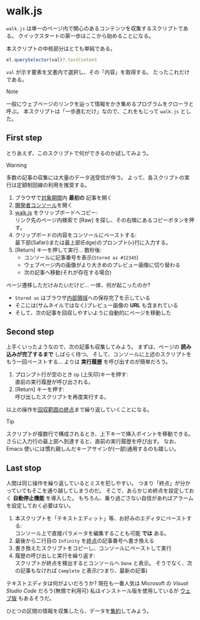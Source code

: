 # walk.js

`walk.js` は単一のページ内で関心のあるコンテンツを収集するスクリプトである。
クイックスタートの第一歩はここから始めることになる。

本スクリプトの中核部分はとても単純である。

```js
el.querySelector(val)?.textContent
```

`val` が示す要素を文書内で選択し、その「内容」を取得する。
たったこれだけである。

> [!NOTE]
> 一般にウェブページのリンクを辿って情報をかき集めるプログラムをクローラと呼ぶ。
> 本スクリプトは「一歩進むだけ」なので、これをもじって `walk.js` とした。

## First step

とりあえず、このスクリプトで何ができるのか試してみよう。

> [!WARNING]
> 多数の記事の収集には大量のデータ送受信が伴う。
> よって、各スクリプトの実行は定額制回線の利用を推奨する。

1. ブラウザで[対象期間](./index.md#planning)内 **最初の** 記事を開く
2. [開発者コンソール](./index.md#devtools)を開く
3. [walk.js](../../src/walk.js) をクリップボードへコピー:  
   リンク先のページ内検索で [Raw] を探し、その右隣にあるコピーボタンを押す。
4. クリップボードの内容をコンソールにペーストする:  
   最下部(Safari)または最上部(Edge)のプロンプト(`>`)行に入力する。
6. [Return] キーを押して実行... 数秒後:
    - コンソールに記事番号を表示(`Stored as #12345`)
    - ウェブページ内の画像がより大きめのプレビュー画像に切り替わる
    - 次の記事へ移動(それが存在する場合)

ページ遷移しただけみたいだけど... 一体、何が起こったのか?

- `Stored as` はブラウザ[内部領域][localStorage]への保存完了を示している
- そこには(サムネイルではなく)プレビュー画像の **URL** も含まれている
- そして、次の記事を回収しやすいように自動的にページを移動した

[localStorage]: https://developer.mozilla.org/docs/Web/API/Window/localStorage

## Second step

上手くいったようなので、次の記事も収集してみよう。
まずは、ページの **読み込みが完了するまで** しばらく待つ。
そして、コンソールに上述のスクリプトをもう一回ペーストする...
よりは **実行履歴** を呼び出すのが簡単だろう。

1. プロンプト行が空のとき `Up` (上矢印)キーを押す:  
   直前の実行履歴が呼び出される。
2. [Return] キーを押す:  
   呼び出したスクリプトを再度実行する。

以上の操作を[回収範囲の終点](./index.md#planning)まで繰り返していくことになる。

> [!TIP]
> スクリプトが複数行で構成されるとき、上下キーで挿入ポイントを移動できる。
> さらに入力行の最上部へ到達すると、直前の実行履歴を呼び出す。
> なお、Emacs 使いには慣れ親しんだキーアサインが(一部)通用するのも嬉しい。

## Last stop

人間は同じ操作を繰り返しているとミスを犯しやすい。
つまり「終点」が分かっていてもそこを通り越してしまうのだ。
そこで、あらかじめ終点を設定しておく **自動停止機能** を導入した。
もちろん、乗り過ごさない自信があればアラームを設定しておく必要はない。

1. 本スクリプトを「テキストエディット」等、お好みのエディタにペーストする:  
   コンソール上で直接パラメータを編集することも可能 **では** ある。
2. 最後から二行目の `Infinity`
   を[終点](./index.md#planning)の記事番号へ書き換える
3. 書き換えたスクリプトをコピーし、コンソールにペーストして実行
4. 履歴の呼び出しと実行を繰り返す:  
   スクリプトが終点を検出するとコンソールへ `Done` と表示。
   そうでなく、次の記事もなければ `Complete` と表示(つまり、最新の記事)

テキストエディタは何がよいだろうか?
現在も一番人気は Microsoft の _Visual Studio Code_ だろう(無償で利用可)
私はインストール版を使用しているが [ウェブ版][VS Code Web] もあるそうだ。

[VS Code Web]: https://vscode.dev

ひとつの区間の情報を収集したら、データを[集約](./Aggregate.md)してみよう。
